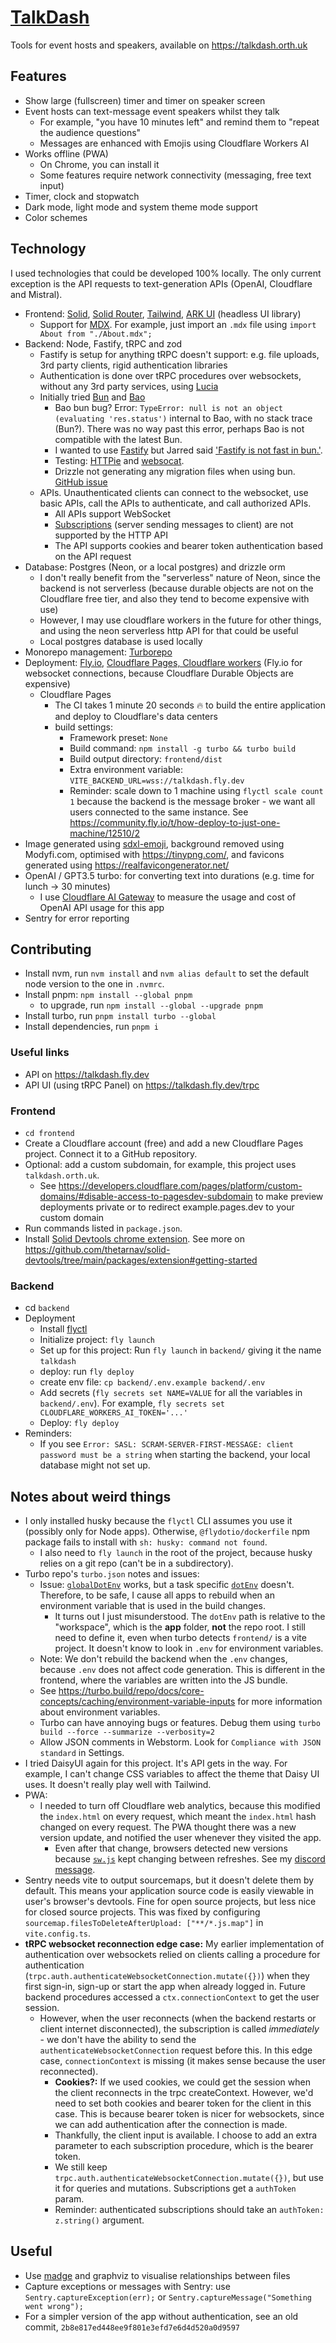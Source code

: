 # [TalkDash](https://talkdash.orth.uk)

Tools for event hosts and speakers, available on https://talkdash.orth.uk

## Features
- Show large (fullscreen) timer and timer on speaker screen
- Event hosts can text-message event speakers whilst they talk 
  - For example, "you have 10 minutes left" and remind them to "repeat the audience questions"
  - Messages are enhanced with Emojis using Cloudflare Workers AI
- Works offline (PWA)
  - On Chrome, you can install it
  - Some features require network connectivity (messaging, free text input)
- Timer, clock and stopwatch
- Dark mode, light mode and system theme mode support
- Color schemes

## Technology

I used technologies that could be developed 100% locally. The only current exception is the API requests to text-generation APIs (OpenAI, Cloudflare and Mistral).
 
- Frontend: [Solid](https://tailwindcss.com/), [Solid Router](https://docs.solidjs.com/guides/how-to-guides/routing-in-solid/solid-router), [Tailwind](https://tailwindcss.com/), [ARK UI](https://ark-ui.com/) (headless UI library)
  - Support for [MDX](https://mdxjs.com/). For example, just import an `.mdx` file using `import About from "./About.mdx";` 
- Backend: Node, Fastify, tRPC and zod
  - Fastify is setup for anything tRPC doesn't support: e.g. file uploads, 3rd party clients, rigid authentication libraries
  - Authentication is done over tRPC procedures over websockets, without any 3rd party services, using [Lucia](https://lucia-auth.com/)
  - Initially tried [Bun](https://bun.sh/) and [Bao](https://github.com/mattreid1/baojs)
    - Bao bun bug? Error: `TypeError: null is not an object (evaluating 'res.status')` internal to Bao, with no stack trace (Bun?). There was no way past this error, perhaps Bao is not compatible with the latest Bun. 
    - I wanted to use [Fastify](https://fastify.dev/) but Jarred said ['Fastify is not fast in bun.'](https://news.ycombinator.com/item?id=37800505).
    - Testing: [HTTPie](https://httpie.io/app) and [websocat](https://github.com/vi/websocat).
    - Drizzle not generating any migration files when using bun. [GitHub issue](https://github.com/drizzle-team/drizzle-kit-mirror/issues/199)
  - APIs. Unauthenticated clients can connect to the websocket, use basic APIs, call the APIs to authenticate, and call authorized APIs.
    - All APIs support WebSocket
    - [Subscriptions](https://trpc.io/docs/subscriptions) (server sending messages to client) are not supported by the HTTP API
    - The API supports cookies and bearer token authentication based on the API request
- Database: Postgres (Neon, or a local postgres) and drizzle orm
  - I don't really benefit from the "serverless" nature of Neon, since the backend is not serverless (because durable objects are not on the Cloudflare free tier, and also they tend to become expensive with use) 
  - However, I may use cloudflare workers in the future for other things, and using the neon serverless http API for that could be useful
  - Local postgres database is used locally
- Monorepo management: [Turborepo](https://turbo.build/repo) 
- Deployment: [Fly.io](https://fly.io), [Cloudflare Pages, Cloudflare workers](https://www.cloudflare.com/en-gb/) (Fly.io for websocket connections, because Cloudflare Durable Objects are expensive)
  - Cloudflare Pages
    - The CI takes 1 minute 20 seconds 🔥️ to build the entire application and deploy to Cloudflare's data centers 
    - build settings: 
      - Framework preset: `None`
      - Build command: `npm install -g turbo && turbo build`
      - Build output directory: `frontend/dist`
      - Extra environment variable: `VITE_BACKEND_URL=wss://talkdash.fly.dev`
      - Reminder: scale down to 1 machine using `flyctl scale count 1` because the backend is the message broker - we want all users connected to the same instance. See https://community.fly.io/t/how-deploy-to-just-one-machine/12510/2
- Image generated using [sdxl-emoji](https://replicate.com/fofr/sdxl-emoji), background removed using Modyfi.com, optimised with https://tinypng.com/, and favicons generated using https://realfavicongenerator.net/
- OpenAI / GPT3.5 turbo: for converting text into durations (e.g. time for lunch -> 30 minutes) 
  - I use [Cloudflare AI Gateway](https://developers.cloudflare.com/ai-gateway/) to measure the usage and cost of OpenAI API usage for this app
- Sentry for error reporting

## Contributing
- Install nvm, run `nvm install` and `nvm alias default` to set the default node version to the one in `.nvmrc`.
- Install pnpm: `npm install --global pnpm`
  - to upgrade, run `npm install --global --upgrade pnpm`
- Install turbo, run `pnpm install turbo --global`
- Install dependencies, run `pnpm i`

### Useful links
- API on https://talkdash.fly.dev
- API UI (using tRPC Panel) on https://talkdash.fly.dev/trpc

### Frontend
- `cd frontend`
- Create a Cloudflare account (free) and add a new Cloudflare Pages project. Connect it to a GitHub repository.
- Optional: add a custom subdomain, for example, this project uses `talkdash.orth.uk`.
  - See https://developers.cloudflare.com/pages/platform/custom-domains/#disable-access-to-pagesdev-subdomain to make preview deployments private or to redirect example.pages.dev to your custom domain
- Run commands listed in `package.json`.
- Install [Solid Devtools chrome extension](https://chrome.google.com/webstore/detail/solid-devtools/kmcfjchnmmaeeagadbhoofajiopoceel). See more on https://github.com/thetarnav/solid-devtools/tree/main/packages/extension#getting-started

### Backend
- cd `backend`
- Deployment
  - Install [flyctl](https://fly.io/docs/hands-on/install-flyctl/)
  - Initialize project: `fly launch`
  - Set up for this project: Run `fly launch` in `backend/` giving it the name `talkdash`
  - deploy: run `fly deploy`
  - create env file: `cp backend/.env.example backend/.env`
  - Add secrets (`fly secrets set NAME=VALUE` for all the variables in `backend/.env`). For example, `fly secrets set CLOUDFLARE_WORKERS_AI_TOKEN='...'`
  - Deploy: `fly deploy`
- Reminders:
  - If you see `Error: SASL: SCRAM-SERVER-FIRST-MESSAGE: client password must be a string` when starting the backend, your local database might not set up.

## Notes about weird things
- I only installed husky because the `flyctl` CLI assumes you use it (possibly only for Node apps). Otherwise, `@flydotio/dockerfile` npm package fails to install with `sh: husky: command not found`.
  - I also need to `fly launch` in the root of the project, because husky relies on a git repo (can't be in a subdirectory).
- Turbo repo's `turbo.json` notes and issues:
  - Issue: [`globalDotEnv`](https://turbo.build/repo/docs/reference/configuration#globaldotenv) works, but a task specific [`dotEnv`](https://turbo.build/repo/docs/reference/configuration#dotenv) doesn't. Therefore, to be safe, I cause all apps to rebuild when an environment variable that is used in the build changes.
    - It turns out I just misunderstood. The `dotEnv` path is relative to the "workspace", which is the **app** folder, **not** the repo root. I still need to define it, even when turbo detects `frontend/` is a vite project. It doesn't know to look in `.env` for environment variables.
  - Note: We don't rebuild the backend when the `.env` changes, because `.env` does not affect code generation. This is different in the frontend, where the variables are written into the JS bundle.
  - See https://turbo.build/repo/docs/core-concepts/caching/environment-variable-inputs for more information about environment variables.
  - Turbo can have annoying bugs or features. Debug them using `turbo build --force --summarize --verbosity=2`
  - Allow JSON comments in Webstorm. Look for `Compliance with JSON standard` in Settings.
- I tried DaisyUI again for this project. It's API gets in the way. For example, I can't change CSS variables to affect the theme that Daisy UI uses. It doesn't really play well with Tailwind.
- PWA:
  - I needed to turn off Cloudflare web analytics, because this modified the `index.html` on every request, which meant the `index.html` hash changed on every request. The PWA thought there was a new version update, and notified the user whenever they visited the app.
    - Even after that change, browsers detected new versions because [`sw.js`](https://v2.talkdash.orth.uk/sw.js) kept changing between refreshes. See my [discord message](https://discord.com/channels/595317990191398933/789155108529111069/1185984798804672662).
- Sentry needs vite to output sourcemaps, but it doesn't delete them by default. This means your application source code is easily viewable in user's browser's devtools. Fine for open source projects, but less nice for closed source projects. This was fixed by configuring `sourcemap.filesToDeleteAfterUpload: ["**/*.js.map"]` in `vite.config.ts`.
- **tRPC websocket reconnection edge case:** My earlier implementation of authentication over websockets relied on clients calling a procedure for authentication (`trpc.auth.authenticateWebsocketConnection.mutate({})`) when they first sign-in, sign-up or start the app when already logged in. Future backend procedures accessed a `ctx.connectionContext` to get the user session.
  - However, when the user reconnects (when the backend restarts or client internet disconnected), the subscription is called *immediately* - we don't have the ability to send the `authenticateWebsocketConnection` request before this. In this edge case, `connectionContext` is missing (it makes sense because the user reconnected). 
    - **Cookies?:** If we used cookies, we could get the session when the client reconnects in the trpc createContext. However, we'd need to set both cookies and bearer token for the client in this case. This is because bearer token is nicer for websockets, since we can add authentication after the connection is made. 
    - Thankfully, the client input is available. I choose to add an extra parameter to each subscription procedure, which is the bearer token.
    - We still keep `trpc.auth.authenticateWebsocketConnection.mutate({})`, but use it for queries and mutations. Subscriptions get a `authToken` param.
    - Reminder: authenticated subscriptions should take an `authToken: z.string()` argument.

## Useful
- Use [madge](https://github.com/pahen/madge) and graphviz to visualise relationships between files
- Capture exceptions or messages with Sentry: use `Sentry.captureException(err);` or `Sentry.captureMessage("Something went wrong");`
- For a simpler version of the app without authentication, see an old commit, `2b8e817ed448ee9f801e3efd7e6d4d520a0d9597`